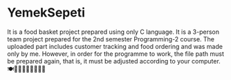 # YemekSepeti
It is a food basket project prepared using only C language.
It is a 3-person team project prepared for the 2nd semester Programming-2 course. 
The uploaded part includes customer tracking and food ordering and was made only by me.
However, in order for the programme to work, the file path must be prepared again, that is, it must be adjusted according to your computer. 🍽🍲👨🏼‍🍳👩🏼‍🍳🥢
